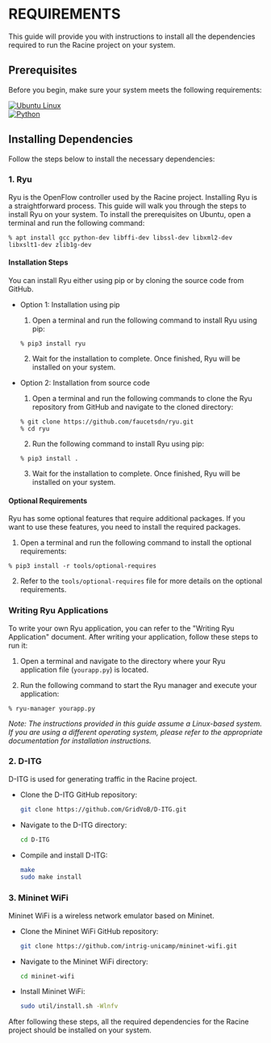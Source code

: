 # REQUIREMENTS

This guide will provide you with instructions to install all the dependencies required to run the Racine project on your system.

## Prerequisites

Before you begin, make sure your system meets the following requirements:

[![Ubuntu Linux](https://img.shields.io/badge/Ubuntu%20Linux-18.04.6%20LTS%20or%20Higher-blue.svg?logo=ubuntu)](https://releases.ubuntu.com/18.04/?C=N;O=D) <br>
[![Python](https://img.shields.io/badge/Python-3.6%20or%20higher-blue.svg?logo=python)](https://www.python.org/downloads/release/python-370/)

## Installing Dependencies

Follow the steps below to install the necessary dependencies:

### 1. Ryu

Ryu is the OpenFlow controller used by the Racine project.
Installing Ryu is a straightforward process. This guide will walk you through the steps to install Ryu on your system.
To install the prerequisites on Ubuntu, open a terminal and run the following command:

```shell
% apt install gcc python-dev libffi-dev libssl-dev libxml2-dev libxslt1-dev zlib1g-dev
```

#### Installation Steps
You can install Ryu either using pip or by cloning the source code from GitHub.

- Option 1: Installation using pip
  1. Open a terminal and run the following command to install Ryu using pip:

  ```shell
  % pip3 install ryu
  ```

  2. Wait for the installation to complete. Once finished, Ryu will be installed on your system.

- Option 2: Installation from source code
  1. Open a terminal and run the following commands to clone the Ryu repository from GitHub and navigate to the cloned directory:

  ```shell
  % git clone https://github.com/faucetsdn/ryu.git
  % cd ryu
  ```

  2. Run the following command to install Ryu using pip:

  ```shell
  % pip3 install .
  ```

  3. Wait for the installation to complete. Once finished, Ryu will be installed on your system.

#### Optional Requirements
Ryu has some optional features that require additional packages. If you want to use these features, you need to install the required packages.

1. Open a terminal and run the following command to install the optional requirements:

```shell
% pip3 install -r tools/optional-requires
```

2. Refer to the `tools/optional-requires` file for more details on the optional requirements.

### Writing Ryu Applications
To write your own Ryu application, you can refer to the "Writing Ryu Application" document. After writing your application, follow these steps to run it:

1. Open a terminal and navigate to the directory where your Ryu application file (`yourapp.py`) is located.

2. Run the following command to start the Ryu manager and execute your application:

```shell
% ryu-manager yourapp.py
```

*Note: The instructions provided in this guide assume a Linux-based system. If you are using a different operating system, please refer to the appropriate documentation for installation instructions.*

### 2. D-ITG

D-ITG is used for generating traffic in the Racine project.

- Clone the D-ITG GitHub repository:

  ```bash
  git clone https://github.com/GridVoB/D-ITG.git
  ```

- Navigate to the D-ITG directory:

  ```bash
  cd D-ITG
  ```

- Compile and install D-ITG:

  ```bash
  make
  sudo make install
  ```

### 3. Mininet WiFi

Mininet WiFi is a wireless network emulator based on Mininet.

- Clone the Mininet WiFi GitHub repository:

  ```bash
  git clone https://github.com/intrig-unicamp/mininet-wifi.git
  ```

- Navigate to the Mininet WiFi directory:

  ```bash
  cd mininet-wifi
  ```

- Install Mininet WiFi:

  ```bash
  sudo util/install.sh -Wlnfv
  ```

After following these steps, all the required dependencies for the Racine project should be installed on your system.